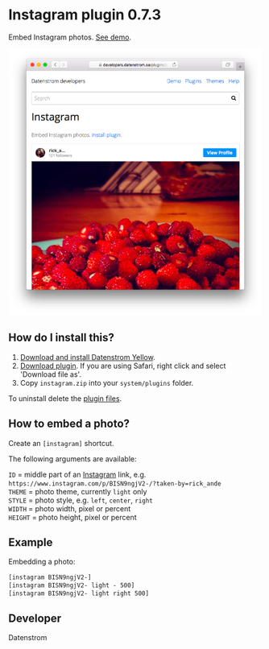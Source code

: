 Instagram plugin 0.7.3
======================
Embed Instagram photos. [See demo](https://developers.datenstrom.se/plugins/instagram).

<p align="center"><img src="instagram-screenshot.png?raw=true" alt="Screenshot"></p>

## How do I install this?

1. [Download and install Datenstrom Yellow](https://github.com/datenstrom/yellow/).
2. [Download plugin](https://github.com/datenstrom/yellow-plugins/raw/master/zip/instagram.zip). If you are using Safari, right click and select 'Download file as'.
3. Copy `instagram.zip` into your `system/plugins` folder.

To uninstall delete the [plugin files](update.ini).

## How to embed a photo?

Create an `[instagram]` shortcut. 

The following arguments are available:
 
`ID` = middle part of an [Instagram](https://www.instagram.com) link, e.g. `https://www.instagram.com/p/BISN9ngjV2-/?taken-by=rick_ande`  
`THEME` = photo theme, currently `light` only  
`STYLE` = photo style, e.g. `left`, `center`, `right`  
`WIDTH` = photo width, pixel or percent  
`HEIGHT` = photo height, pixel or percent  

## Example

Embedding a photo:

    [instagram BISN9ngjV2-]
    [instagram BISN9ngjV2- light - 500]
    [instagram BISN9ngjV2- light right 500]

## Developer

Datenstrom
